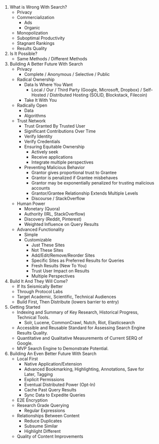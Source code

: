 1. What is Wrong With Search?
    - Privacy
    - Commercialization
        - Ads
        - Organic
    - Monopolization
    - Suboptimal Productivity
    - Stagnant Rankings
    - Results Quality
1. Is It Possible?
    - Same Methods / Different Methods
1. Building A Better Future With Search
    - Privacy
        - Complete / Anonymous / Selective / Public
    - Radical Ownership
        - Data Is Where You Want
            - Local / Our / Third Party (Google, Microsoft, Dropbox) / Self-Hosted / Distributed Hosting (SOLID, Blockstack, Filecoin)
        - Take It With You
    - Radically Open
        - Data
        - Algorithms
    - Trust Network
        - Trust Granted By Trusted User
        - Significant Contributions Over Time
        - Verify Identity
        - Verify Credentials
        - Ensuring Equitable Ownership
            - Actively seek
            - Receive applications
            - Integrate multiple perspectives
        - Preventing Malicious Behavior
            - Grantor gives proportional trust to Grantee
            - Grantor is penalized if Grantee misbehaves
            - Grantor may be exponentially penalized for trusting malicious accounts
            - Grantor/Grantee Relationship Extends Multiple Levels
            - Discourse / StackOverflow
    - Human Power
        - Monetary (Quora)
        - Authority (IRL, StackOverflow)
        - Discovery (Reddit, Pinterest)
        - Weighted Influence on Query Results
    - Advanced Functionality
        - Simple
        - Customizable
            - Just These Sites
            - Not These Sites
            - Add/Edit/Remove/Reorder Sites
            - Specific Sites as Preferred Results for Queries
            - Fresh Results (New To You)
            - Trust User Impact on Results
            - Multiple Perspectives
1. Build It And They Will Come?
    - If Its Seismically Better
    - Through Protocol Labs
    - Target Academic, Scientific, Technical Audiences
    - Build First, Then Distribute (lowers barrier to entry)
1. Getting Started
    - Indexing and Summary of Key Research, Historical Progress, Technical Tools.
        - Solr, Lucene, CommonCrawl, Nutch, Riot, Elasticsearch
    - Accessible and Reusable Standard for Assessing Search Engine Results Quality.
    - Quantitative and Qualitative Measurements of Current SERQ of Google.
    - MVP Search Engine to Demonstrate Potential.
1. Building An Even Better Future With Search
    - Local First
        - Native Application/Extension
        - Advanced Bookmarking, Highlighting, Annotations, Save for Later, Tagging
        - Explicit Permissions
        - Eventual Distributed Power (Opt-In)
        - Cache Past Query Results
        - Sync Data to Expedite Queries
    - E2E Encryption
    - Research Grade Querying
        - Regular Expressions
    - Relationships Between Content
        - Reduce Duplicates
        - Subsume Similar
        - Highlight Different
    - Quality of Content Improvements